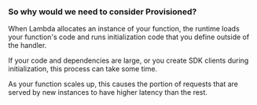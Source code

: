 ### So why would we need to consider Provisioned?

When Lambda allocates an instance of your function, the runtime loads your function's code and runs initialization code that you define outside of the handler.

If your code and dependencies are large, or you create SDK clients during initialization, this process can take some time.

As your function scales up, this causes the portion of requests that are served by new instances to have higher latency than the rest.
